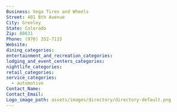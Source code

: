 ```yaml
---
Business: Vega Tires and Wheels
Street: 401 8th Avenue
City: Greeley
State: Colorado
Zip: 80631
Phone: (970) 352-7115
Website:
dining_categories:
entertainment_and_recreation_categories:
lodging_and_event_centers_categories:
nightlife_categories:
retail_categories:
service_categories:
  - automotive
Contact_Name:
Contact_Email:
Logo_image_path: assets/images/directory/directory-default.png
---
```



